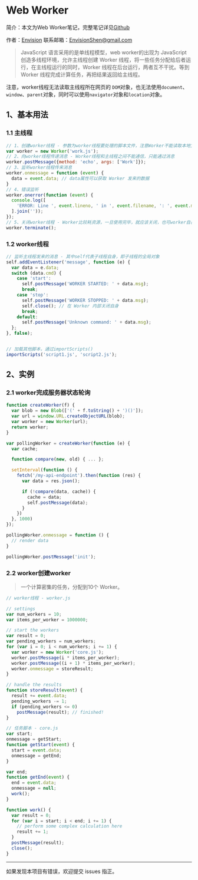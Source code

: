 # Web Worker

简介：本文为Web Worker笔记，完整笔记详见[Github](https://github.com/MrEnvision/Front-end_learning_notes)

作者：[Envision](https://github.com/MrEnvision)         联系邮箱：[EnvisionShen@gmail.com](mailto:EnvisionShen@gmail.com)



> JavaScript 语言采用的是单线程模型，web worker的出现为 JavaScript 创造多线程环境，允许主线程创建 Worker 线程，将一些任务分配给后者运行，在主线程运行的同时，Worker 线程在后台运行，两者互不干扰。等到 Worker 线程完成计算任务，再把结果返回给主线程。

注意，worker线程无法读取主线程所在网页的 `DOM`对象，也无法使用`document`、`window`、`parent`对象，同时可以使用`navigator`对象和`location`对象。



## 1、基本用法

### 1.1 主线程

```javascript
// 1、创建worker线程 - 参数为worker线程要处理的脚本文件，注意Worker不能读取本地文件，脚本必须来自网络
var worker = new Worker('work.js'); 
// 2、向worker线程传递消息 - Worker线程和主线程之间不能通信，只能通过消息
worker.postMessage({method: 'echo', args: ['Work']});
// 3、监听worker线程传来消息
worker.onmessage = function (event) {
  data = event.data; // data属性可以获取 Worker 发来的数据
}
// 4、错误监听
worker.onerror(function (event) {
  console.log([
    'ERROR: Line ', event.lineno, ' in ', event.filename, ': ', event.message
  ].join(''));
});
// 5、关闭worker线程 - Worker比较耗资源，一旦使用完毕，就应该关闭，也可worker自己关闭，见下文
worker.terminate();

```

### 1.2 worker线程

```javascript
// 监听主线程发来的消息 - 其中self代表子线程自身，即子线程的全局对象
self.addEventListener('message', function (e) {
  var data = e.data;
  switch (data.cmd) {
    case 'start':
      self.postMessage('WORKER STARTED: ' + data.msg);
      break;
    case 'stop':
      self.postMessage('WORKER STOPPED: ' + data.msg);
      self.close(); // 在 Worker 内部关闭自身
      break;
    default:
      self.postMessage('Unknown command: ' + data.msg);
  };
}, false);


// 加载其他脚本，通过importScripts()
importScripts('script1.js', 'script2.js');
```



## 2、实例

### 2.1 worker完成服务器状态轮询

```javascript
function createWorker(f) {
  var blob = new Blob(['(' + f.toString() + ')()']);
  var url = window.URL.createObjectURL(blob);
  var worker = new Worker(url);
  return worker;
}

var pollingWorker = createWorker(function (e) {
  var cache;

  function compare(new, old) { ... };

  setInterval(function () {
    fetch('/my-api-endpoint').then(function (res) {
      var data = res.json();

      if (!compare(data, cache)) {
        cache = data;
        self.postMessage(data);
      }
    })
  }, 1000)
});

pollingWorker.onmessage = function () {
  // render data
}

pollingWorker.postMessage('init');
```

### 2.2 worker创建worker

> 一个计算密集的任务，分配到10个 Worker。

```javascript
// worker线程 - worker.js

// settings
var num_workers = 10;
var items_per_worker = 1000000;

// start the workers
var result = 0;
var pending_workers = num_workers;
for (var i = 0; i < num_workers; i += 1) {
  var worker = new Worker('core.js');
  worker.postMessage(i * items_per_worker);
  worker.postMessage((i + 1) * items_per_worker);
  worker.onmessage = storeResult;
}

// handle the results
function storeResult(event) {
  result += event.data;
  pending_workers -= 1;
  if (pending_workers <= 0)
    postMessage(result); // finished!
}
```

```javascript
// 任务脚本 - core.js
var start;
onmessage = getStart;
function getStart(event) {
  start = event.data;
  onmessage = getEnd;
}

var end;
function getEnd(event) {
  end = event.data;
  onmessage = null;
  work();
}

function work() {
  var result = 0;
  for (var i = start; i < end; i += 1) {
    // perform some complex calculation here
    result += 1;
  }
  postMessage(result);
  close();
}
```



------

如果发现本项目有错误，欢迎提交 issues 指正。